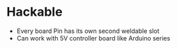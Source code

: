 # Hackable
* Every board Pin has its own second weldable slot
* Can work with 5V controller board like Arduino series
